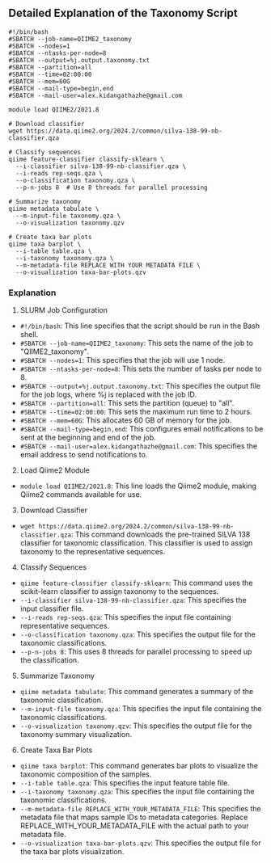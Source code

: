 ## Detailed Explanation of the Taxonomy Script

    #!/bin/bash
    #SBATCH --job-name=QIIME2_taxonomy
    #SBATCH --nodes=1
    #SBATCH --ntasks-per-node=8
    #SBATCH --output=%j.output.taxonomy.txt
    #SBATCH --partition=all
    #SBATCH --time=02:00:00
    #SBATCH --mem=60G
    #SBATCH --mail-type=begin,end
    #SBATCH --mail-user=alex.kidangathazhe@gmail.com
    
    module load QIIME2/2021.8
    
    # Download classifier
    wget https://data.qiime2.org/2024.2/common/silva-138-99-nb-classifier.qza
    
    # Classify sequences
    qiime feature-classifier classify-sklearn \
      --i-classifier silva-138-99-nb-classifier.qza \
      --i-reads rep-seqs.qza \
      --o-classification taxonomy.qza \
      --p-n-jobs 8  # Use 8 threads for parallel processing
    
    # Summarize taxonomy
    qiime metadata tabulate \
      --m-input-file taxonomy.qza \
      --o-visualization taxonomy.qzv
    
    # Create taxa bar plots
    qiime taxa barplot \
      --i-table table.qza \
      --i-taxonomy taxonomy.qza \
      --m-metadata-file REPLACE WITH YOUR METADATA FILE \
      --o-visualization taxa-bar-plots.qzv
### Explanation
1. SLURM Job Configuration
* `#!/bin/bash`: This line specifies that the script should be run in the Bash shell.
* `#SBATCH --job-name=QIIME2_taxonomy`: This sets the name of the job to "QIIME2_taxonomy".
* `#SBATCH --nodes=1`: This specifies that the job will use 1 node.
* `#SBATCH --ntasks-per-node=8`: This sets the number of tasks per node to 8.
* `#SBATCH --output=%j.output.taxonomy.txt`: This specifies the output file for the job logs, where %j is replaced with the job ID.
* `#SBATCH --partition=all`: This sets the partition (queue) to "all".
* `#SBATCH --time=02:00:00`: This sets the maximum run time to 2 hours.
* `#SBATCH --mem=60G`: This allocates 60 GB of memory for the job.
* `#SBATCH --mail-type=begin,end`: This configures email notifications to be sent at the beginning and end of the job.
* `#SBATCH --mail-user=alex.kidangathazhe@gmail.com`: This specifies the email address to send notifications to.
2. Load Qiime2 Module
* `module load QIIME2/2021.8`: This line loads the Qiime2 module, making Qiime2 commands available for use.
3. Download Classifier
* `wget https://data.qiime2.org/2024.2/common/silva-138-99-nb-classifier.qza`: This command downloads the pre-trained SILVA 138 classifier for taxonomic classification. This classifier is used to assign taxonomy to the representative sequences.
4. Classify Sequences
* `qiime feature-classifier classify-sklearn`: This command uses the scikit-learn classifier to assign taxonomy to the sequences.
* `--i-classifier silva-138-99-nb-classifier.qza`: This specifies the input classifier file.
* `--i-reads rep-seqs.qza`: This specifies the input file containing representative sequences.
* `--o-classification taxonomy.qza`: This specifies the output file for the taxonomic classifications.
* `--p-n-jobs 8`: This uses 8 threads for parallel processing to speed up the classification.
5. Summarize Taxonomy
* `qiime metadata tabulate`: This command generates a summary of the taxonomic classification.
* `--m-input-file taxonomy.qza`: This specifies the input file containing the taxonomic classifications.
* `--o-visualization taxonomy.qzv`: This specifies the output file for the taxonomy summary visualization.
6. Create Taxa Bar Plots
* `qiime taxa barplot`: This command generates bar plots to visualize the taxonomic composition of the samples.
* `--i-table table.qza`: This specifies the input feature table file.
* `--i-taxonomy taxonomy.qza`: This specifies the input file containing the taxonomic classifications.
* `--m-metadata-file REPLACE_WITH_YOUR_METADATA_FILE`: This specifies the metadata file that maps sample IDs to metadata categories. Replace REPLACE_WITH_YOUR_METADATA_FILE with the actual path to your metadata file.
* `--o-visualization taxa-bar-plots.qzv`: This specifies the output file for the taxa bar plots visualization.
